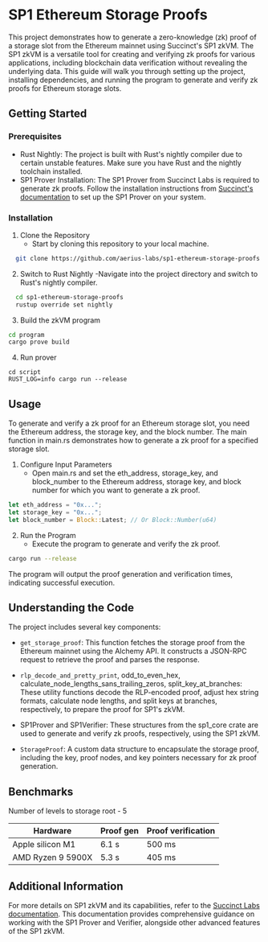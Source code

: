 # SP1 Ethereum Storage Proofs

This project demonstrates how to generate a zero-knowledge (zk) proof of a storage slot from the Ethereum mainnet using Succinct's SP1 zkVM. The SP1 zkVM is a versatile tool for creating and verifying zk proofs for various applications, including blockchain data verification without revealing the underlying data. This guide will walk you through setting up the project, installing dependencies, and running the program to generate and verify zk proofs for Ethereum storage slots.

## Getting Started

### Prerequisites
* Rust Nightly: The project is built with Rust's nightly compiler due to certain unstable features. Make sure you have Rust and the nightly toolchain installed.
* SP1 Prover Installation: The SP1 Prover from Succinct Labs is required to generate zk proofs. Follow the installation instructions from [Succinct's documentation](https://succinctlabs.github.io/sp1/) to set up the SP1 Prover on your system.

### Installation
1. Clone the Repository
    - Start by cloning this repository to your local machine.
  ```bash
    git clone https://github.com/aerius-labs/sp1-ethereum-storage-proofs.git
  ```

2. Switch to Rust Nightly
    -Navigate into the project directory and switch to Rust's nightly compiler.
  ```bash
    cd sp1-ethereum-storage-proofs
    rustup override set nightly
  ```

3. Build the zkVM program
  ```bash
  cd program
  cargo prove build
  ```

4. Run prover
  ```
  cd script
  RUST_LOG=info cargo run --release
  ```

## Usage 

To generate and verify a zk proof for an Ethereum storage slot, you need the Ethereum address, the storage key, and the block number. The main function in main.rs demonstrates how to generate a zk proof for a specified storage slot.

1. Configure Input Parameters
    - Open main.rs and set the eth_address, storage_key, and block_number to the Ethereum address, storage key, and block number for which you want to generate a zk proof.
```rust 
let eth_address = "0x...";
let storage_key = "0x...";
let block_number = Block::Latest; // Or Block::Number(u64)
```

2. Run the Program
    - Execute the program to generate and verify the zk proof.
```bash
cargo run --release
```
The program will output the proof generation and verification times, indicating successful execution.

## Understanding the Code

The project includes several key components:

- `get_storage_proof`: This function fetches the storage proof from the Ethereum mainnet using the Alchemy API. It constructs a JSON-RPC request to retrieve the proof and parses the response.

- `rlp_decode_and_pretty_print`, odd_to_even_hex, calculate_node_lengths_sans_trailing_zeros, split_key_at_branches: These utility functions decode the RLP-encoded proof, adjust hex string formats, calculate node lengths, and split keys at branches, respectively, to prepare the proof for SP1's zkVM.

- SP1Prover and SP1Verifier: These structures from the sp1_core crate are used to generate and verify zk proofs, respectively, using the SP1 zkVM.

- `StorageProof`: A custom data structure to encapsulate the storage proof, including the key, proof nodes, and key pointers necessary for zk proof generation.

## Benchmarks
Number of levels to storage root - 5

| Hardware | Proof gen | Proof verification |
-----------|-----------|--------------------|
| Apple silicon M1 | 6.1 s | 500 ms         |
| AMD Ryzen 9 5900X | 5.3 s | 405 ms        |

## Additional Information

For more details on SP1 zkVM and its capabilities, refer to the [Succinct Labs documentation](https://succinctlabs.github.io/sp1/). This documentation provides comprehensive guidance on working with the SP1 Prover and Verifier, alongside other advanced features of the SP1 zkVM.
